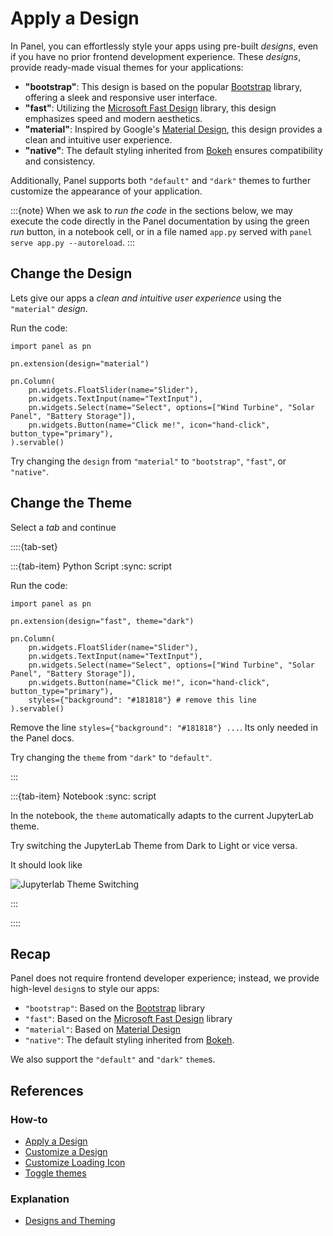 # Apply a Design

In Panel, you can effortlessly style your apps using pre-built *designs*, even if you have no prior frontend development experience. These *designs*, provide ready-made visual themes for your applications:

- **"bootstrap"**: This design is based on the popular [Bootstrap](https://getbootstrap.com/) library, offering a sleek and responsive user interface.
- **"fast"**: Utilizing the [Microsoft Fast Design](https://www.fast.design/) library, this design emphasizes speed and modern aesthetics.
- **"material"**: Inspired by Google's [Material Design](https://m3.material.io/), this design provides a clean and intuitive user experience.
- **"native"**: The default styling inherited from [Bokeh](https://bokeh.org/) ensures compatibility and consistency.

Additionally, Panel supports both `"default"` and `"dark"` themes to further customize the appearance of your application.

:::{note}
When we ask to *run the code* in the sections below, we may execute the code directly in the Panel documentation by using the green *run* button, in a notebook cell, or in a file named `app.py` served with `panel serve app.py --autoreload`.
:::

## Change the Design

Lets give our apps a *clean and intuitive user experience* using the `"material"` *design*.

Run the code:

```{pyodide}
import panel as pn

pn.extension(design="material")

pn.Column(
    pn.widgets.FloatSlider(name="Slider"),
    pn.widgets.TextInput(name="TextInput"),
    pn.widgets.Select(name="Select", options=["Wind Turbine", "Solar Panel", "Battery Storage"]),
    pn.widgets.Button(name="Click me!", icon="hand-click", button_type="primary"),
).servable()
```

Try changing the `design` from `"material"` to `"bootstrap"`, `"fast"`, or `"native"`.

## Change the Theme

Select a *tab* and continue

::::{tab-set}

:::{tab-item} Python Script
:sync: script

Run the code:

```{pyodide}
import panel as pn

pn.extension(design="fast", theme="dark")

pn.Column(
    pn.widgets.FloatSlider(name="Slider"),
    pn.widgets.TextInput(name="TextInput"),
    pn.widgets.Select(name="Select", options=["Wind Turbine", "Solar Panel", "Battery Storage"]),
    pn.widgets.Button(name="Click me!", icon="hand-click", button_type="primary"),
    styles={"background": "#181818"} # remove this line
).servable()
```

Remove the line `styles={"background": "#181818"} ...`. Its only needed in the Panel docs.

Try changing the `theme` from `"dark"` to `"default"`.

:::

:::{tab-item} Notebook
:sync: script

In the notebook, the `theme` automatically adapts to the current JupyterLab theme.

Try switching the JupyterLab Theme from Dark to Light or vice versa.

It should look like

![Jupyterlab Theme Switching](https://assets.holoviz.org/panel/tutorials/jupyterlab_theme_support.gif)

:::

::::

## Recap

Panel does not require frontend developer experience; instead, we provide high-level `design`s to style our apps:

- `"bootstrap"`: Based on the [Bootstrap](https://getbootstrap.com/) library
- `"fast"`: Based on the [Microsoft Fast Design](https://www.fast.design/) library
- `"material"`: Based on [Material Design](https://m3.material.io/)
- `"native"`: The default styling inherited from [Bokeh](https://bokeh.org/).

We also support the `"default"` and `"dark"` `theme`s.

## References

### How-to

- [Apply a Design](../../how_to/styling/design.md)
- [Customize a Design](../../how_to/styling/design_variables.md)
- [Customize Loading Icon](../../how_to/styling/load_icon.md)
- [Toggle themes](../../how_to/styling/themes.md)

### Explanation

- [Designs and Theming](../../explanation/styling/design.md)
